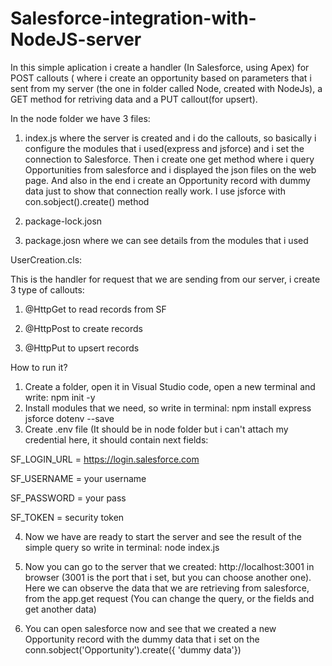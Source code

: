 # Salesforce-integration-with-NodeJS-server
In this simple aplication i create a handler (In Salesforce, using Apex) for POST callouts ( where i create an opportunity based on parameters that i sent from my server (the one in folder called Node, created with NodeJs), a GET method for retriving data and a PUT callout(for upsert).

In the node folder we have 3 files:
1. index.js where the server is created and i do the callouts, so basically i configure the modules that i used(express and jsforce) and i set the connection to Salesforce. Then i create one get method where i query Opportunities from salesforce and i displayed the json files on the web page. And also in the end i create an Opportunity record with dummy data just to show that connection really work. I use jsforce with con.sobject().create() method

2. package-lock.josn

3. package.josn where we can see details from the modules that i used

UserCreation.cls:

This is the handler for request that we are sending from our server, i create 3 type of callouts: 
1. @HttpGet to read records from SF 

2. @HttpPost to create records 

3. @HttpPut to upsert records

How to run it?
1. Create a folder, open it in Visual Studio code, open a new terminal and write: npm init -y
2. Install modules that we need, so write in terminal: npm install express jsforce dotenv --save
3. Create .env file (It should be in node folder but i can't attach my credential here, it should contain next fields:

SF_LOGIN_URL = https://login.salesforce.com

SF_USERNAME = your username

SF_PASSWORD = your pass

SF_TOKEN = security token


4. Now we have are ready to start the server and see the result of the simple query so write in terminal: node index.js

5. Now you can go to the server that we created: http://localhost:3001 in browser (3001 is the port that i set, but you can choose another one). Here we can observe the data that we are retrieving from salesforce, from the app.get request (You can change the query, or the fields and get another data)

6. You can open salesforce now and see that we created a new Opportunity record with the dummy data that i set on the conn.sobject('Opportunity').create({ 'dummy data'})

